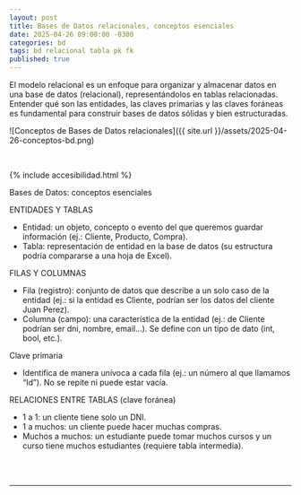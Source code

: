 ```yaml
---
layout: post
title: Bases de Datos relacionales, conceptos esenciales
date: 2025-04-26 09:00:00 -0300
categories: bd
tags: bd relacional tabla pk fk
published: true
---
```


El modelo relacional es un enfoque para organizar y almacenar datos en una base de datos (relacional), representándolos en tablas relacionadas. Entender qué son las entidades, las claves primarias y las claves foráneas es fundamental para construir bases de datos sólidas y bien estructuradas.


![Conceptos de Bases de Datos relacionales]({{ site.url }}/assets/2025-04-26-conceptos-bd.png)


&nbsp;

{% include accesibilidad.html %}

Bases de Datos: conceptos esenciales

ENTIDADES Y TABLAS

- Entidad: un objeto, concepto o evento del que queremos guardar información (ej.: Cliente, Producto, Compra).
- Tabla: representación de entidad en la base de datos (su estructura podría compararse a una hoja de Excel).

FILAS Y COLUMNAS

- Fila (registro): conjunto de datos que describe a un solo caso de la entidad (ej.: si la entidad es Cliente, podrían ser los datos del cliente Juan Perez).
- Columna (campo): una característica de la entidad (ej.: de Cliente podrían ser dni, nombre, email…). Se define con un tipo de dato (int, bool, etc.).

Clave primaria

- Identifica de manera unívoca a cada fila (ej.: un número al que llamamos “Id”). No se repite ni puede estar vacía.

RELACIONES ENTRE TABLAS (clave foránea)

- 1 a 1: un cliente tiene solo un DNI.
- 1 a muchos: un cliente puede hacer muchas compras.
- Muchos a muchos: un estudiante puede tomar muchos cursos y un curso tiene muchos estudiantes (requiere tabla intermedia).


</div></details>
<br />&nbsp;
<hr />
